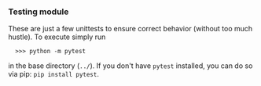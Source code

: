 ### Testing module
These are just a few unittests to ensure correct behavior (without too much hustle). To execute simply run
```
  >>> python -m pytest
```
in the base directory (`../`). If you don't have `pytest` installed, you can do so via pip: `pip install pytest`.
